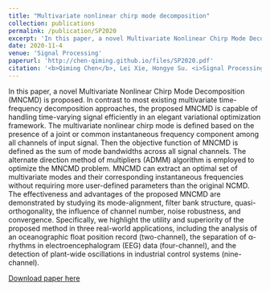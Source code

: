```yaml
---
title: "Multivariate nonlinear chirp mode decomposition"
collection: publications
permalink: /publication/SP2020
excerpt: 'In this paper, a novel Multivariate Nonlinear Chirp Mode Decomposition (MNCMD) is proposed. In contrast to most existing multivariate time-frequency decomposition approaches, the proposed MNCMD is capable of handling time-varying signal efficiently in an elegant variational optimization framework. The multivariate nonlinear chirp mode is defined based on the presence of a joint or common instantaneous frequency component among all channels of input signal. Then the objective function of MNCMD is defined as the sum of mode bandwidths across all signal channels. The alternate direction method of multipliers (ADMM) algorithm is employed to optimize the MNCMD problem. MNCMD can extract an optimal set of multivariate modes and their corresponding instantaneous frequencies without requiring more user-defined parameters than the original NCMD. The effectiveness and advantages of the proposed MNCMD are demonstrated by studying its mode-alignment, filter bank structure, quasi-orthogonality, the influence of channel number, noise robustness, and convergence. Specifically, we highlight the utility and superiority of the proposed method in three real-world applications, including the analysis of an oceanographic float position record (two-channel), the separation of α-rhythms in electroencephalogram (EEG) data (four-channel), and the detection of plant-wide oscillations in industrial control systems (nine-channel).'
date: 2020-11-4
venue: 'Signal Processing'
paperurl: 'http://chen-qiming.github.io/files/SP2020.pdf'
citation: '<b>Qiming Chen</b>, Lei Xie, Hongye Su. <i>Signal Processing</i>. (2020).'
---
```

In this paper, a novel Multivariate Nonlinear Chirp Mode Decomposition (MNCMD) is proposed. In contrast to most existing multivariate time-frequency decomposition approaches, the proposed MNCMD is capable of handling time-varying signal efficiently in an elegant variational optimization framework. The multivariate nonlinear chirp mode is defined based on the presence of a joint or common instantaneous frequency component among all channels of input signal. Then the objective function of MNCMD is defined as the sum of mode bandwidths across all signal channels. The alternate direction method of multipliers (ADMM) algorithm is employed to optimize the MNCMD problem. MNCMD can extract an optimal set of multivariate modes and their corresponding instantaneous frequencies without requiring more user-defined parameters than the original NCMD. The effectiveness and advantages of the proposed MNCMD are demonstrated by studying its mode-alignment, filter bank structure, quasi-orthogonality, the influence of channel number, noise robustness, and convergence. Specifically, we highlight the utility and superiority of the proposed method in three real-world applications, including the analysis of an oceanographic float position record (two-channel), the separation of α-rhythms in electroencephalogram (EEG) data (four-channel), and the detection of plant-wide oscillations in industrial control systems (nine-channel).

[Download paper here](http://chen-qiming.github.io/files/SP2020.pdf)
